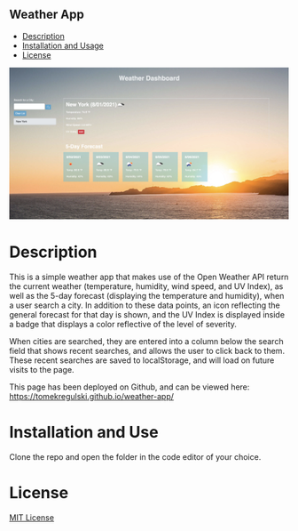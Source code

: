 ## Weather App

- [Description ](#description)
- [Installation and Usage](#installation-and-use)
- [License](#license)

![screenshot-before-search](assets/images/weather-demo.png)

# Description

This is a simple weather app that makes use of the Open Weather API return the current weather (temperature, humidity, wind speed, and UV Index), as well as the 5-day forecast (displaying the temperature and humidity), when a user search a city. In addition to these data points, an icon reflecting the general forecast for that day is shown, and the UV Index is displayed inside a badge that displays a color reflective of the level of severity.

When cities are searched, they are entered into a column below the search field that shows recent searches, and allows the user to click back to them. These recent searches are saved to localStorage, and will load on future visits to the page.

This page has been deployed on Github, and can be viewed here: https://tomekregulski.github.io/weather-app/

# Installation and Use

Clone the repo and open the folder in the code editor of your choice.

# License

[MIT License](https://opensource.org/licenses/MIT)
